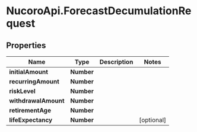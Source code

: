 # NucoroApi.ForecastDecumulationRequest

## Properties

Name | Type | Description | Notes
------------ | ------------- | ------------- | -------------
**initialAmount** | **Number** |  | 
**recurringAmount** | **Number** |  | 
**riskLevel** | **Number** |  | 
**withdrawalAmount** | **Number** |  | 
**retirementAge** | **Number** |  | 
**lifeExpectancy** | **Number** |  | [optional] 


